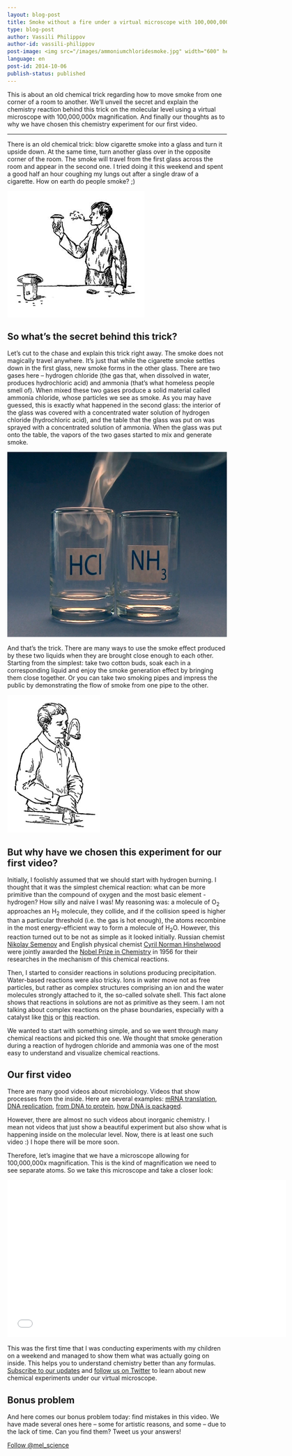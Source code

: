 ```yaml
---
layout: blog-post
title: Smoke without a fire under a virtual microscope with 100,000,000x magnification
type: blog-post
author: Vassili Philippov
author-id: vassili-philippov
post-image: <img src="/images/ammoniumchloridesmoke.jpg" width="600" height="424" alt="Smoke of ammonium chloride">
language: en
post-id: 2014-10-06
publish-status: published
---
```

This is about an old chemical trick regarding how to move smoke from one corner of a room to another. We’ll unveil the secret and explain the chemistry reaction behind this trick on the molecular level using a virtual microscope with 100,000,000x magnification. And finally our thoughts as to why we have chosen this chemistry experiment for our first video.
<!-- more -->

---
There is an old chemical trick: blow cigarette smoke into a glass and turn it upside down. At the same time, turn another glass over in the opposite corner of the room. The smoke will travel from the first glass across the room and appear in the second one. I tried doing it this weekend and spent a good half an hour coughing my lungs out after a single draw of a cigarette. How on earth do people smoke? ;) 

<img src="/images/movingofsmoke.png" width="314" height="289" alt="Smoke travels from one glass to another">

## So what’s the secret behind this trick?

Let’s cut to the chase and explain this trick right away. The smoke does not magically travel anywhere. It’s just that while the cigarette smoke settles down in the first glass, new smoke forms in the other glass. There are two gases here – hydrogen chloride (the gas that, when dissolved in water, produces hydrochloric acid) and ammonia (that’s what homeless people smell of). When mixed these two gases produce a solid material called ammonia chloride, whose particles we see as smoke. As you may have guessed, this is exactly what happened in the second glass: the interior of the glass was covered with a concentrated water solution of hydrogen chloride (hydrochloric acid), and the table that the glass was put on was sprayed with a concentrated solution of ammonia. When the glass was put onto the table, the vapors of the two gases started to mix and generate smoke.

<img src="/images/ammoniumchloridesmoke.jpg" width="600" height="424" alt="Smoke of ammonium chloride">

And that’s the trick. There are many ways to use the smoke effect produced by these two liquids when they are brought close enough to each other. Starting from the simplest: take two cotton buds, soak each in a corresponding liquid and enjoy the smoke generation effect by bringing them close together.  Or you can take two smoking pipes and impress the public by demonstrating the flow of smoke from one pipe to the other. 

<img src="/images/twosmokingtubes.png" width="213" height="315">

## But why have we chosen this experiment for our first video?

Initially, I foolishly assumed that we should start with hydrogen burning. I thought that it was the simplest chemical reaction: what can be more primitive than the compound of oxygen and the most basic element - hydrogen? How silly and naïve I was! My reasoning was: a molecule of O<sub>2</sub> approaches an H<sub>2</sub> molecule, they collide, and if the collision speed is higher than a particular threshold (i.e. the gas is hot enough), the atoms recombine in the most energy-efficient way to form a molecule of  H<sub>2</sub>O. However, this reaction turned out to be not as simple as it looked initially.  Russian chemist <a href="https://en.wikipedia.org/wiki/Nikolay_Semyonov">Nikolay Semenov</a> and English physical chemist <a href="https://en.wikipedia.org/wiki/Cyril_Norman_Hinshelwood">Cyril Norman Hinshelwood</a> were jointly awarded the <a href="http://www.nobelprize.org/nobel_prizes/chemistry/laureates/1956/">Nobel Prize in Chemistry</a> in 1956 for their researches in the mechanism of this chemical reactions. 

Then, I started to consider reactions in solutions producing precipitation. Water-based reactions were also tricky. Ions in water move not as free particles, but rather as complex structures comprising an ion and the water molecules strongly attached to it, the so-called solvate shell. This fact alone shows that reactions in solutions are not as primitive as they seem. I am not talking about complex reactions on the phase boundaries, especially with a catalyst like <a href="http://chemistry.melscience.com/experiments/catalytic-oxidation-of-acetone-on-copper-wire.html">this</a> or <a href="http://chemistry.melscience.com/experiments/oxidation-of-ammonia-with-platinum-catalyst.html">this</a> reaction.

We wanted to start with something simple, and so we went through many chemical reactions and picked this one. We thought that smoke generation during a reaction of hydrogen chloride and ammonia was one of the most easy to understand and visualize chemical reactions.

## Our first video

There are many good videos about microbiology. Videos that show processes from the inside. Here are several examples: <a href="https://www.youtube.com/watch?v=TfYf_rPWUdY">mRNA translation</a>, <a href="https://www.youtube.com/watch?v=OnuspQG0Jd0">DNA replication</a>, <a href="https://www.youtube.com/watch?v=D3fOXt4MrOM">from DNA to protein</a>, <a href="https://www.youtube.com/watch?v=gbSIBhFwQ4s">how DNA is packaged</a>.

However, there are almost no such videos about inorganic chemistry. I mean not videos that just show a beautiful experiment but also show what is happening inside on the molecular level. Now, there is at least one such video :) I hope there will be more soon.

Therefore, let’s imagine that we have a microscope allowing for 100,000,000x magnification. This is the kind of magnification we need to see separate atoms. So we take this microscope and take a closer look:

<iframe width="640" height="360" src="//www.youtube.com/embed/cz87YmRYwhU?rel=0" frameborder="0" allowfullscreen></iframe>
<br>

This was the first time that I was conducting experiments with my children on a weekend and managed to show them what was actually going on inside. This helps you to understand chemistry better than any formulas. <a href="">Subscribe to our updates</a> and <a href="https://twitter.com/mel_science">follow us on Twitter</a> to learn about new chemical experiments under our virtual microscope.

## Bonus problem

And here comes our bonus problem today: find mistakes in this video. We have made several ones here – some for artistic reasons, and some – due to the lack of time. Can you find them? Tweet us your answers!

<!-- Begin Twitter follow -->
<a href="https://twitter.com/mel_science" class="twitter-follow-button" data-show-count="false" data-size="large">Follow @mel_science</a>
<script>!function(d,s,id){var js,fjs=d.getElementsByTagName(s)[0],p=/^http:/.test(d.location)?'http':'https';if(!d.getElementById(id)){js=d.createElement(s);js.id=id;js.src=p+'://platform.twitter.com/widgets.js';fjs.parentNode.insertBefore(js,fjs);}}(document, 'script', 'twitter-wjs');</script>
<!-- End Twitter follow -->
